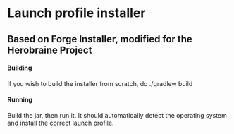 # Launch profile installer

## Based on Forge Installer, modified for the Herobraine Project

#### Building
If you wish to build the installer from scratch, do ./gradlew build

#### Running
Build the jar, then run it. It should automatically detect the operating system and install the correct launch profile.